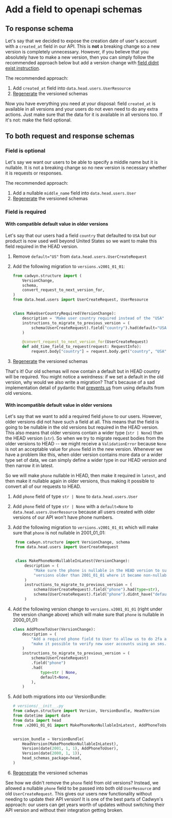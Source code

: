 # Add a field to openapi schemas

## To response schema

Let's say that we decided to expose the creation date of user's account with a `created_at` field in our API. This is **not** a breaking change so a new version is completely unnecessary. However, if you believe that you absolutely have to make a new version, then you can simply follow the recommended approach below but add a version change with [field didnt exist instruction](../../concepts/schema_migrations.md#remove-a-field-from-the-older-version).

The recommended approach:

1. Add `created_at` field into `data.head.users.UserResource`
2. [Regenerate](../../concepts/code_generation.md) the versioned schemas

Now you have everything you need at your disposal: field `created_at` is available in all versions and your users do not even need to do any extra actions. Just make sure that the data for it is available in all versions too. If it's not: make the field optional.

## To both request and response schemas

### Field is optional

Let's say we want our users to be able to specify a middle name but it is nullable. It is not a breaking change so no new version is necessary whether it is requests or responses.

The recommended approach:

1. Add a nullable `middle_name` field into `data.head.users.User`
2. [Regenerate](../../concepts/code_generation.md) the versioned schemas

### Field is required

#### With compatible default value in older versions

Let's say that our users had a field `country` that defaulted to `USA` but our product is now used well beyond United States so we want to make this field required in the HEAD version.

1. Remove `default="US"` from `data.head.users.UserCreateRequest`
2. Add the following migration to `versions.v2001_01_01`:

    ```python
    from cadwyn.structure import (
        VersionChange,
        schema,
        convert_request_to_next_version_for,
    )
    from data.head.users import UserCreateRequest, UserResource


    class MakeUserCountryRequired(VersionChange):
        description = 'Make user country required instead of the "USA" default'
        instructions_to_migrate_to_previous_version = (
            schema(UserCreateRequest).field("country").had(default="USA"),
        )

        @convert_request_to_next_version_for(UserCreateRequest)
        def add_time_field_to_request(request: RequestInfo):
            request.body["country"] = request.body.get("country", "USA")
    ```

3. [Regenerate](../../concepts/code_generation.md) the versioned schemas

That's it! Our old schemas will now contain a default but in HEAD country will be required. You might notice a weirdness: if we set a default in the old version, why would we also write a migration? That's because of a sad implementation detail of pydantic that [prevents us](../../concepts/schema_migrations.md#change-a-field-in-the-older-version) from using defaults from old versions.

#### With incompatible default value in older versions

Let's say that we want to add a required field `phone` to our users. However, older versions did not have such a field at all. This means that the field is going to be nullable in the old versions but required in the HEAD version. This also means that older versions contain a wider type (`str | None`) than the HEAD version (`str`). So when we try to migrate request bodies from the older versions to HEAD -- we might receive a `ValidationError` because `None` is not an acceptable value for `phone` field in the new version. Whenever we have a problem like this, when older version contains more data or a wider type set of data,  we can simply define a wider type in our HEAD version and then narrow it in latest.

So we will make `phone` nullable in HEAD, then make it required in `latest`, and then make it nullable again in older versions, thus making it possible to convert all of our requests to HEAD.

1. Add `phone` field of type `str | None` to `data.head.users.User`
2. Add `phone` field of type `str | None` with a `default=None` to `data.head.users.UserResource` because all users created with older versions of our API won't have phone numbers.
3. Add the following migration to `versions.v2001_01_01` which will make sure that `phone` is not nullable in 2001_01_01:

   ```python
    from cadwyn.structure import VersionChange, schema
    from data.head.users import UserCreateRequest


    class MakePhoneNonNullableInLatest(VersionChange):
        description = (
            "Make sure the phone is nullable in the HEAD version to support "
            "versions older than 2001_01_01 where it became non-nullable"
        )
        instructions_to_migrate_to_previous_version = (
            schema(UserCreateRequest).field("phone").had(type=str),
            schema(UserCreateRequest).field("phone").didnt_have("default"),
        )
    ```

4. Add the following version change to `versions.v2001_01_01` (right under the version change above) which will make sure that `phone` is nullable in 2000_01_01:

    ```python
    class AddPhoneToUser(VersionChange):
        description = (
            "Add a required phone field to User to allow us to do 2fa and to "
            "make it possible to verify new user accounts using an sms."
        )
        instructions_to_migrate_to_previous_version = (
            schema(UserCreateRequest)
            .field("phone")
            .had(
                type=str | None,
                default=None,
            ),
        )
    ```

5. Add both migrations into our VersionBundle:

    ```python
    # versions/__init__.py
    from cadwyn.structure import Version, VersionBundle, HeadVersion
    from datetime import date
    from data import head
    from .v2001_01_01 import MakePhoneNonNullableInLatest, AddPhoneToUser


    version_bundle = VersionBundle(
        HeadVersion(MakePhoneNonNullableInLatest),
        Version(date(2001, 1, 1), AddPhoneToUser),
        Version(date(2000, 1, 1)),
        head_schemas_package=head,
    )
    ```

6. [Regenerate](../../concepts/code_generation.md) the versioned schemas

See how we didn't remove the `phone` field from old versions? Instead, we allowed a nullable `phone` field to be passed into both old `UserResource` and old `UserCreateRequest`. This gives our users new functionality without needing to update their API version! It is one of the best parts of Cadwyn's approach: our users can get years worth of updates without switching their API version and without their integration getting broken.
